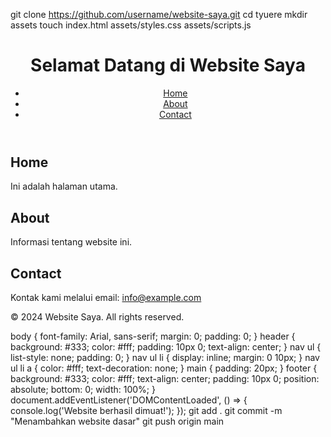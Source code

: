 
git clone https://github.com/username/website-saya.git
cd tyuere
mkdir assets
touch index.html assets/styles.css assets/scripts.js
<!DOCTYPE html>
<html lang="id">
<head>
    <meta charset="UTF-8">
    <meta name="viewport" content="width=device-width, initial-scale=1.0">
    <title>Website Saya</title>
    <link rel="stylesheet" href="assets/styles.css">
</head>
<body>
    <header>
        <h1>Selamat Datang di Website Saya</h1>
        <nav>
            <ul>
                <li><a href="#home">Home</a></li>
                <li><a href="#about">About</a></li>
                <li><a href="#contact">Contact</a></li>
            </ul>
        </nav>
    </header>
    <main>
        <section id="Halaman Utama">
            <h2>Home</h2>
            <p>Ini adalah halaman utama.</p>
        </section>
        <section id="about">
            <h2>About</h2>
            <p>Informasi tentang website ini.</p>
        </section>
        <section id="contact">
            <h2>Contact</h2>
            <p>Kontak kami melalui email: <a href="nuyt@gmail.com">info@example.com</a></p>
        </section>
    </main>
    <footer>
        <p>&copy; 2024 Website Saya. All rights reserved.</p>
    </footer>
    <script src="assets/scripts.js"></script>
</body>
</html>
body {
    font-family: Arial, sans-serif;
    margin: 0;
    padding: 0;
}
header {
    background: #333;
    color: #fff;
    padding: 10px 0;
    text-align: center;
}
nav ul {
    list-style: none;
    padding: 0;
}
nav ul li {
    display: inline;
    margin: 0 10px;
}
nav ul li a {
    color: #fff;
    text-decoration: none;
}
main {
    padding: 20px;
}
footer {
    background: #333;
    color: #fff;
    text-align: center;
    padding: 10px 0;
    position: absolute;
    bottom: 0;
    width: 100%;
}
document.addEventListener('DOMContentLoaded', () => {
    console.log('Website berhasil dimuat!');
});
git add .
git commit -m "Menambahkan website dasar"
git push origin main

